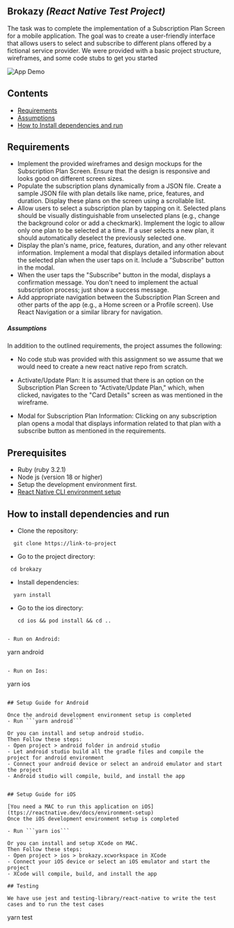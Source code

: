 ## Brokazy _(React Native Test Project)_

The task was to complete the implementation of a Subscription Plan Screen for a mobile application. The goal was to create a user-friendly interface that allows users to select and subscribe to different plans offered by a fictional service provider. We were provided with a basic project structure, wireframes, and some code stubs to get you started

![App Demo](https://s11.gifyu.com/images/S4xSo.gif)
​

## Contents

- [Requirements](#-requirements)
- [Assumptions](#-assumptions)
- [How to Install dependencies and run](#-how-to-install-dependencies-and-run)

## Requirements

- Implement the provided wireframes and design mockups for the Subscription Plan Screen. Ensure that the design is responsive and looks good on different screen sizes.
- Populate the subscription plans dynamically from a JSON file. Create a sample JSON file with plan details like name, price, features, and duration. Display these plans on the screen using a scrollable list.
- Allow users to select a subscription plan by tapping on it. Selected plans should be visually distinguishable from unselected plans (e.g., change the background color or add a checkmark). Implement the logic to allow only one plan to be selected at a time. If a user selects a new plan, it should automatically deselect the previously selected one.
- Display the plan's name, price, features, duration, and any other relevant information. Implement a modal that displays detailed information about the selected plan when the user taps on it. Include a "Subscribe" button in the modal.
- When the user taps the "Subscribe" button in the modal, displays a confirmation message. You don't need to implement the actual subscription process; just show a success message.
- Add appropriate navigation between the Subscription Plan Screen and other parts of the app (e.g., a Home screen or a Profile screen). Use React Navigation or a similar library for navigation.

##### Assumptions

In addition to the outlined requirements, the project assumes the following:

- No code stub was provided with this assignment so we assume that we would need to create a new react native repo from scratch.

- Activate/Update Plan: It is assumed that there is an option on the Subscription Plan Screen to "Activate/Update Plan," which, when clicked, navigates to the "Card Details" screen as was mentioned in the wireframe.

- Modal for Subscription Plan Information: Clicking on any subscription plan opens a modal that displays information related to that plan with a subscribe button as mentioned in the requirements.

## Prerequisites

- Ruby (ruby 3.2.1)
- Node js (version 18 or higher)
- Setup the development environment first.
- [React Native CLI environment setup](https://reactnative.dev/docs/environment-setup)

## How to install dependencies and run

- Clone the repository:

```
  git clone https://link-to-project
```

- Go to the project directory:

```
 cd brokazy
```

- Install dependencies:

```
  yarn install
```

- Go to the ios directory:
  ```
  cd ios && pod install && cd ..
  ```

```

- Run on Android:
```

yarn android

```

- Run on Ios:
```

yarn ios

````

## Setup Guide for Android

Once the android development environment setup is completed
- Run ```yarn android```

Or you can install and setup android studio.
Then Follow these steps:
- Open project > android folder in android studio
- Let android studio build all the gradle files and compile the project for android environment
- Connect your android device or select an android emulator and start the project
- Android studio will compile, build, and install the app


## Setup Guide for iOS

[You need a MAC to run this application on iOS](ttps://reactnative.dev/docs/environment-setup)
Once the iOS development environment setup is completed

- Run ```yarn ios```

Or you can install and setup XCode on MAC.
Then Follow these steps:
- Open project > ios > brokazy.xcworkspace in XCode
- Connect your iOS device or select an iOS emulator and start the project
- XCode will compile, build, and install the app

## Testing

We have use jest and testing-library/react-native to write the test cases and to run the test cases
````

yarn test

```

```
